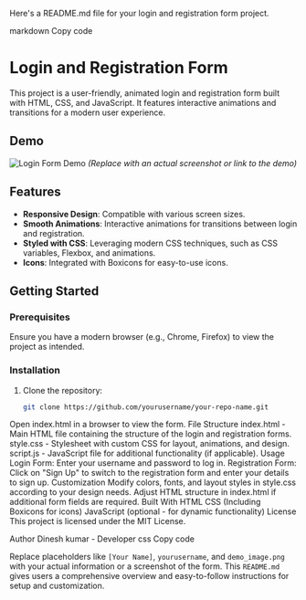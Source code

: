 
Here's a README.md file for your login and registration form project.

markdown
Copy code
# Login and Registration Form

This project is a user-friendly, animated login and registration form built with HTML, CSS, and JavaScript. It features interactive animations and transitions for a modern user experience.

## Demo

![Login Form Demo](demo_image.png) *(Replace with an actual screenshot or link to the demo)*

## Features

- **Responsive Design**: Compatible with various screen sizes.
- **Smooth Animations**: Interactive animations for transitions between login and registration.
- **Styled with CSS**: Leveraging modern CSS techniques, such as CSS variables, Flexbox, and animations.
- **Icons**: Integrated with Boxicons for easy-to-use icons.

## Getting Started

### Prerequisites

Ensure you have a modern browser (e.g., Chrome, Firefox) to view the project as intended.

### Installation

1. Clone the repository:
   ```bash
   git clone https://github.com/yourusername/your-repo-name.git
Open index.html in a browser to view the form.
File Structure
index.html - Main HTML file containing the structure of the login and registration forms.
style.css - Stylesheet with custom CSS for layout, animations, and design.
script.js - JavaScript file for additional functionality (if applicable).
Usage
Login Form: Enter your username and password to log in.
Registration Form: Click on "Sign Up" to switch to the registration form and enter your details to sign up.
Customization
Modify colors, fonts, and layout styles in style.css according to your design needs.
Adjust HTML structure in index.html if additional form fields are required.
Built With
HTML
CSS (Including Boxicons for icons)
JavaScript (optional - for dynamic functionality)
License
This project is licensed under the MIT License.

Author
Dinesh kumar - Developer
css
Copy code

Replace placeholders like `[Your Name]`, `yourusername`, and `demo_image.png` with your actual information or a screenshot of the form. This `README.md` gives users a comprehensive overview and easy-to-follow instructions for setup and customization.





